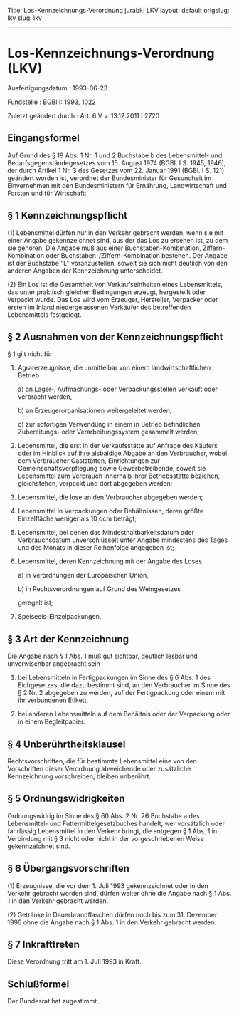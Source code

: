 Title: Los-Kennzeichnungs-Verordnung
jurabk: LKV
layout: default
origslug: lkv
slug: lkv

---

# Los-Kennzeichnungs-Verordnung (LKV)

Ausfertigungsdatum
:   1993-06-23

Fundstelle
:   BGBl I: 1993, 1022

Zuletzt geändert durch
:   Art. 6 V v. 13.12.2011 I 2720


## Eingangsformel

Auf Grund des § 19 Abs. 1 Nr. 1 und 2 Buchstabe b des Lebensmittel-
und Bedarfsgegenständegesetzes vom 15. August 1974 (BGBl. I S. 1945,
1946), der durch Artikel 1 Nr. 3 des Gesetzes vom 22. Januar 1991
(BGBl. I S. 121) geändert worden ist, verordnet der Bundesminister für
Gesundheit im Einvernehmen mit den Bundesministern für Ernährung,
Landwirtschaft und Forsten und für Wirtschaft:


## § 1 Kennzeichnungspflicht

(1) Lebensmittel dürfen nur in den Verkehr gebracht werden, wenn sie
mit einer Angabe gekennzeichnet sind, aus der das Los zu ersehen ist,
zu dem sie gehören. Die Angabe muß aus einer Buchstaben-Kombination,
Ziffern-Kombination oder Buchstaben-/Ziffern-Kombination bestehen. Der
Angabe ist der Buchstabe "L" voranzustellen, soweit sie sich nicht
deutlich von den anderen Angaben der Kennzeichnung unterscheidet.

(2) Ein Los ist die Gesamtheit von Verkaufseinheiten eines
Lebensmittels, das unter praktisch gleichen Bedingungen erzeugt,
hergestellt oder verpackt wurde. Das Los wird vom Erzeuger,
Hersteller, Verpacker oder ersten im Inland niedergelassenen Verkäufer
des betreffenden Lebensmittels festgelegt.


## § 2 Ausnahmen von der Kennzeichnungspflicht

§ 1 gilt nicht für

1.  Agrarerzeugnisse, die unmittelbar von einem landwirtschaftlichen
    Betrieb

    a)  an Lager-, Aufmachungs- oder Verpackungsstellen verkauft oder
        verbracht werden,


    b)  an Erzeugerorganisationen weitergeleitet werden,


    c)  zur sofortigen Verwendung in einem in Betrieb befindlichen
        Zubereitungs- oder Verarbeitungssystem gesammelt werden;





2.  Lebensmittel, die erst in der Verkaufsstätte auf Anfrage des Käufers
    oder im Hinblick auf ihre alsbaldige Abgabe an den Verbraucher, wobei
    dem Verbraucher Gaststätten, Einrichtungen zur
    Gemeinschaftsverpflegung sowie Gewerbetreibende, soweit sie
    Lebensmittel zum Verbrauch innerhalb ihrer Betriebsstätte beziehen,
    gleichstehen, verpackt und dort abgegeben werden;


3.  Lebensmittel, die lose an den Verbraucher abgegeben werden;


4.  Lebensmittel in Verpackungen oder Behältnissen, deren größte
    Einzelfläche weniger als 10
    qcm beträgt;


5.  Lebensmittel, bei denen das Mindesthaltbarkeitsdatum oder
    Verbrauchsdatum unverschlüsselt unter Angabe mindestens des Tages und
    des Monats in dieser Reihenfolge angegeben ist;


6.  Lebensmittel, deren Kennzeichnung mit der Angabe des Loses

    a)  in Verordnungen der Europäischen Union,


    b)  in Rechtsverordnungen auf Grund des Weingesetzes




    geregelt ist;


7.  Speiseeis-Einzelpackungen.





## § 3 Art der Kennzeichnung

Die Angabe nach § 1 Abs. 1 muß gut sichtbar, deutlich lesbar und
unverwischbar angebracht sein


1.  bei Lebensmitteln in Fertigpackungen im Sinne des § 6 Abs. 1 des
    Eichgesetzes, die dazu bestimmt sind, an den Verbraucher im Sinne des
    § 2 Nr. 2 abgegeben zu werden, auf der Fertigpackung oder einem mit
    ihr verbundenen Etikett,


2.  bei anderen Lebensmitteln auf dem Behältnis oder der Verpackung oder
    in einem Begleitpapier.





## § 4 Unberührtheitsklausel

Rechtsvorschriften, die für bestimmte Lebensmittel eine von den
Vorschriften dieser Verordnung abweichende oder zusätzliche
Kennzeichnung vorschreiben, bleiben unberührt.


## § 5 Ordnungswidrigkeiten

Ordnungswidrig im Sinne des § 60 Abs. 2 Nr. 26 Buchstabe a des
Lebensmittel- und Futtermittelgesetzbuches handelt, wer vorsätzlich
oder fahrlässig Lebensmittel in den Verkehr bringt, die entgegen § 1
Abs. 1 in Verbindung mit § 3 nicht oder nicht in der vorgeschriebenen
Weise gekennzeichnet sind.


## § 6 Übergangsvorschriften

(1) Erzeugnisse, die vor dem 1. Juli 1993 gekennzeichnet oder in den
Verkehr gebracht worden sind, dürfen weiter ohne die Angabe nach § 1
Abs. 1 in den Verkehr gebracht werden.

(2) Getränke in Dauerbrandflaschen dürfen noch bis zum 31. Dezember
1996 ohne die Angabe nach § 1 Abs. 1 in den Verkehr gebracht werden.


## § 7 Inkrafttreten

Diese Verordnung tritt am 1. Juli 1993 in Kraft.


## Schlußformel

Der Bundesrat hat zugestimmt.

